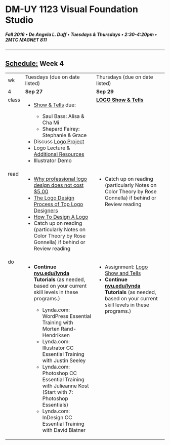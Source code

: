 # DM-UY 1123 Visual Foundation Studio
##### Fall 2016 • De Angela L. Duff • Tuesdays & Thursdays • 2:30-4:20pm • 2MTC MAGNET 811 
---
## [Schedule:](dm1123_schedule_overview.md) Week 4

<table>
<tr>
<td>wk</td>
<td>Tuesdays (due on date listed)</td>
<td>Thursdays (due on date listed)</td>
</tr>
<tr>
  <td valign="top">4</td>
  <td valign="top" width="48%"><strong>Sep 27</strong></td>
  <td valign="top" width="48%"><strong>Sep 29</strong></td>
</tr>
<tr>

<td valign="top">class</td>
  <td valign="top" width="48%">
  <ul>
  <li><a href="assigned_creator_show_and_tells.md">Show &amp; Tells</a> due:</li>
    <ul>
     <li>Saul Bass: Alisa &amp; Cha Mi</li>
    <li>Shepard Fairey: Stephanie &amp; Grace</li>
    </ul>
  <li>Discuss <a href="dm1123vfs_projects_logo.md">Logo Project</a></li>
  <li>Logo Lecture &amp; <a href="dm1123_vfs_recommended_resources.md">Additional Resources</a></li>
  <li>Illustrator Demo</li>
  </ul>
  </td>
  
  <td valign="top" width="48%"><strong><a href="dm1123vfs_projects_logo.md">LOGO Show & Tells</a></strong>

  </td>
</tr>

<!-- read -->
<tr>
  <td valign="top">read</td>
  
  <td valign="top">
  <ul>
  <li><a href="http://justcreative.com/2008/05/22/why-logo-design-does-not-cost-5-dollars/">Why professional logo design does not cost $5.00</a></li>
 <li><a href="http://justcreative.com/2008/02/01/logo-design-process-of-top-graphic-designers/" target="_blank">The Logo Design Process of Top Logo Designers</a></li>
<li><a href="http://justcreative.com/2008/01/08/how-to-design-a-logo/" target="_blank">How To Design A Logo</a></li>
  <li>Catch up on reading (particularly Notes on Color Theory by Rose Gonnella) if behind or Review reading</li>
  </ul></td>
 
  <td valign="top">
  <ul>
  
  <li>Catch up on reading (particularly Notes on Color Theory by Rose Gonnella) if behind or Review reading</li>
  </ul>
  </td>
</tr>

<!-- do -->
<tr>
  <td valign="top">do</td>
  
  

<td valign="top">
  <ul>
  
  <li><strong> Continue <a href="http://nyu.edu/lynda" target="_blank">nyu.edu/lynda</a> Tutorials</strong> (as needed, based on your current skill levels in these programs.)</li>
  <ul>
  <li>Lynda.com: WordPress Essential Training with Morten Rand-Hendriksen</li>
  <li>Lynda.com: Illustrator CC Essential Training with Justin Seeley</li>
  <li>Lynda.com: Photoshop CC Essential Training with Julieanne Kost (Start with 7: Photoshop Essentials)</li>
  <li>Lynda.com: InDesign CC Essential Training with David Blatner</li>
  </ul></ul></td>

<td valign="top">
  <ul>

  <li>Assignment: <a href="dm1123vfs_projects_logo.md">Logo Show and Tells</a></li>

  <li><strong>Continue <a href="http://nyu.edu/lynda">nyu.edu/lynda</a> Tutorials</strong> (as needed, based on your current skill levels in these programs.)</li>
  </ul></td>
</tr>
</table>

